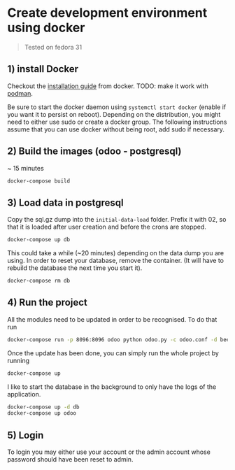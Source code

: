 # Create development environment using docker

> Tested on fedora 31

## 1) install Docker

Checkout the [installation guide](https://docs.docker.com/install/) from docker.
TODO: make it work with [podman](https://podman.io/).

Be sure to start the docker daemon using `systemctl start docker` (enable if you want it to persist on reboot).
Depending on the distribution, you might need to either use sudo or create a docker group.
The following instructions assume that you can use docker without being root, add sudo if necessary.

## 2) Build the images (odoo - postgresql)
~ 15 minutes
```bash
docker-compose build
```

## 3) Load data in postgresql

Copy the sql.gz dump into the `initial-data-load` folder.
Prefix it with 02, so that it is loaded after user creation and before the crons are stopped.
```bash
docker-compose up db
```

This could take a while (~20 minutes) depending on the data dump you are using.
In order to reset your database, remove the container. 
(It will have to rebuild the database the next time you start it).
```bash
docker-compose rm db
```

## 4) Run the project
All the modules need to be updated in order to be recognised.
To do that run 
```bash
docker-compose run -p 8096:8096 odoo python odoo.py -c odoo.conf -d beescoop -u all
```

Once the update has been done, you can simply run the whole project by running
```bash
docker-compose up
```

I like to start the database in the background to only have the logs of the application.
```bash
docker-compose up -d db 
docker-compose up odoo 
``` 
 
## 5) Login
To login you may either use your account or the admin account whose password should have been reset to admin.
